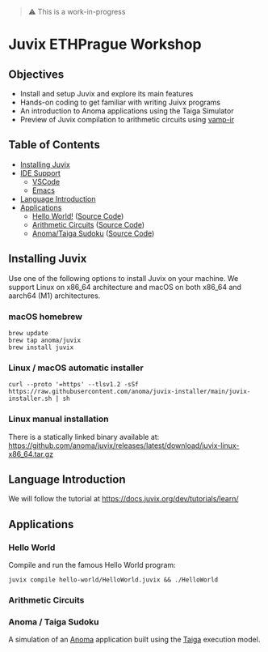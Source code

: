 > ⚠️  This is a work-in-progress

# Juvix ETHPrague Workshop

## Objectives
- Install and setup Juvix and explore its main features
- Hands-on coding to get familiar with writing Juivx programs
- An introduction to Anoma applications using the Taiga Simulator
- Preview of Juvix compilation to arithmetic circuits using [vamp-ir](https://github.com/anoma/vamp-ir)

## Table of Contents
- [Installing Juvix](#installing-juvix)
- [IDE Support](#ide-support)
    - [VSCode](#vscode)
    - [Emacs](#emacs)
- [Language Introduction](#language-introduction)
- [Applications](#applications)
    - [Hello World!](#hello-world) ([Source Code](./hello-world/))
    - [Arithmetic Circuits](#arithmetic-circuits) ([Source Code](./arithmetic-circuits/))
    - [Anoma/Taiga Sudoku](#anoma-taiga-sudoku) ([Source Code](./taiga-sudoku/))

## Installing Juvix

Use one of the following options to install Juvix on your machine. We support
Linux on x86_64 architecture and macOS on both x86_64 and aarch64 (M1)
architectures.

### macOS homebrew

``` shell
brew update
brew tap anoma/juvix
brew install juvix
```

### Linux / macOS automatic installer

``` shell
curl --proto '=https' --tlsv1.2 -sSf https://raw.githubusercontent.com/anoma/juvix-installer/main/juvix-installer.sh | sh
```

### Linux manual installation

There is a statically linked binary available at: https://github.com/anoma/juvix/releases/latest/download/juvix-linux-x86_64.tar.gz

## Language Introduction

We will follow the tutorial at https://docs.juvix.org/dev/tutorials/learn/

## Applications

### Hello World

Compile and run the famous Hello World program:

``` shell
juvix compile hello-world/HelloWorld.juvix && ./HelloWorld
```

### Arithmetic Circuits

### Anoma / Taiga Sudoku

A simulation of an [Anoma](https://anoma.net) application built using the
[Taiga](https://github.com/anoma/taiga) execution model.

